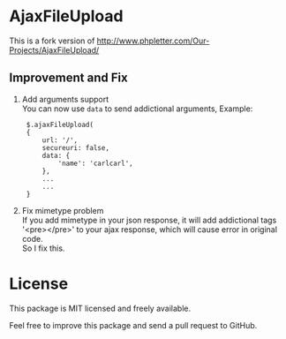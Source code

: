 # AjaxFileUpload #

This is a fork version of http://www.phpletter.com/Our-Projects/AjaxFileUpload/

## Improvement and Fix ##

1. Add arguments support   
    You can now use `data` to send addictional arguments, Example:

        $.ajaxFileUpload(
        {
            url: '/',
            secureuri: false,
            data: {                    
                'name': 'carlcarl',
            },
            ...
            ...
        }

2. Fix mimetype problem  
    If you add mimetype in your json response,
    it will add addictional tags '&lt;pre>&lt;/pre>' to your ajax response, which will cause error in original code.                   
    So I fix this.


# License

This package is MIT licensed and freely available.

Feel free to improve this package and send a pull request to GitHub.
